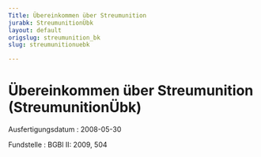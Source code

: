 ```yaml
---
Title: Übereinkommen über Streumunition
jurabk: StreumunitionÜbk
layout: default
origslug: streumunition_bk
slug: streumunitionuebk

---
```


# Übereinkommen über Streumunition (StreumunitionÜbk)

Ausfertigungsdatum
:   2008-05-30

Fundstelle
:   BGBl II: 2009, 504

